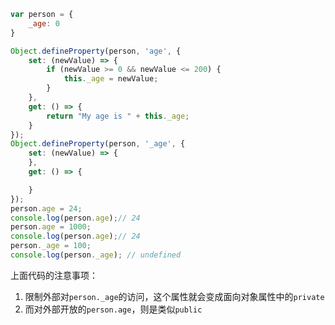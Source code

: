 ```javascript
var person = {
    _age: 0
}

Object.defineProperty(person, 'age', {
    set: (newValue) => {
        if (newValue >= 0 && newValue <= 200) {
            this._age = newValue;
        }
    },
    get: () => {
        return "My age is " + this._age;
    }
});
Object.defineProperty(person, '_age', {
    set: (newValue) => {
    },
    get: () => {

    }
});
person.age = 24;
console.log(person.age);// 24
person.age = 1000;
console.log(person.age);// 24
person._age = 100;
console.log(person._age); // undefined
```

上面代码的注意事项：

1. 限制外部对`person._age`的访问，这个属性就会变成面向对象属性中的`private`
2. 而对外部开放的`person.age`，则是类似`public`